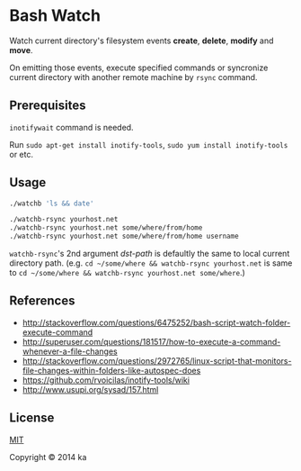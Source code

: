 # Bash Watch

Watch current directory's filesystem events **create**, **delete**, **modify**
and **move**.

On emitting those events, execute specified commands or syncronize current
directory with another remote machine by `rsync` command.

## Prerequisites

`inotifywait` command is needed.

Run
`sudo apt-get install inotify-tools`,
`sudo yum install inotify-tools`
or etc.

## Usage

```bash
./watchb 'ls && date'

./watchb-rsync yourhost.net
./watchb-rsync yourhost.net some/where/from/home
./watchb-rsync yourhost.net some/where/from/home username
```
`watchb-rsync`'s 2nd argument *dst-path* is defaultly the same to local current directory path. (e.g. `cd ~/some/where && watchb-rsync yourhost.net` is same to `cd ~/some/where && watchb-rsync yourhost.net some/where`.)

## References

* http://stackoverflow.com/questions/6475252/bash-script-watch-folder-execute-command
* http://superuser.com/questions/181517/how-to-execute-a-command-whenever-a-file-changes
* http://stackoverflow.com/questions/2972765/linux-script-that-monitors-file-changes-within-folders-like-autospec-does
* https://github.com/rvoicilas/inotify-tools/wiki
* http://www.usupi.org/sysad/157.html

## License

[MIT](http://opensource.org/licenses/MIT)

Copyright © 2014 ka
